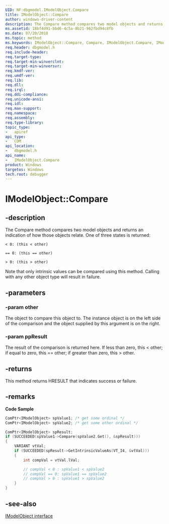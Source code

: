 ```yaml
---
UID: NF:dbgmodel.IModelObject.Compare
title: IModelObject::Compare
author: windows-driver-content
description: The Compare method compares two model objects and returns an indication of how those objects relate.
ms.assetid: 18bf4d91-bbd6-4c5a-8b21-962fbd94c8fb
ms.date: 07/20/2018
ms.topic: method
ms.keywords: IModelObject::Compare, Compare, IModelObject.Compare, IModelObject::Compare, IModelObject.Compare
req.header: dbgmodel.h
req.include-header:
req.target-type:
req.target-min-winverclnt:
req.target-min-winversvr:
req.kmdf-ver:
req.umdf-ver:
req.lib:
req.dll:
req.irql: 
req.ddi-compliance:
req.unicode-ansi:
req.idl:
req.max-support:
req.namespace:
req.assembly:
req.type-library: 
topic_type: 
-	apiref
api_type: 
-	COM
api_location: 
-	dbgmodel.h
api_name: 
-	IModelObject.Compare
product: Windows
targetos: Windows
tech.root: debugger
---
```


# IModelObject::Compare


## -description

The Compare method compares two model objects and returns an indication of how those objects relate. One of three states is returned:

	< 0: (this < other)

	== 0: (this == other)

	> 0: (this > other)

Note that only intrinsic values can be compared using this method. Calling with any other object type will result in failure. 


## -parameters

### -param other
The object to compare this object to. The instance object is on the left side of the comparison and the object supplied by this argument is on the right.


### -param ppResult
The result of the comparison is returned here. If less than zero, this < other; if equal to zero, this == other; if greater than zero, this > other.


## -returns
This method returns HRESULT that indicates success or failure.

## -remarks


**Code Sample**

```cpp
ComPtr<IModelObject> spValue1; /* get some ordinal */
ComPtr<IModelObject> spValue2; /* get some other ordinal */

ComPtr<IModelObject> spResult;
if (SUCCEEDED(spValue1->Compare(spValue2.Get(), &spResult)))
{
    VARIANT vtVal;
    if (SUCCEEDED(spResult->GetIntrinsicValueAs(VT_I4, &vtVal)))
    {
        int compVal = vtVal.lVal;

        // compVal < 0 : spValue1 < spValue2
        // compVal == 0: spValue1 == spValue2
        // compVal > 0 : spValue1 > spValue2
    }
}
```

## -see-also

[IModelObject interface](nn-dbgmodel-imodelobject.md)
